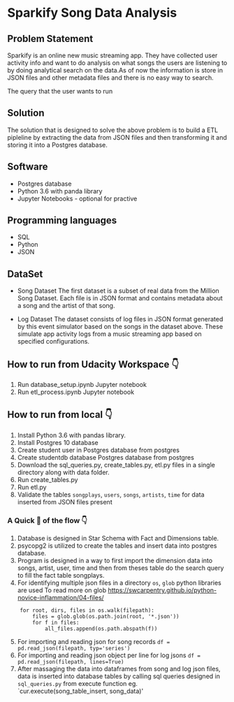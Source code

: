# Sparkify Song Data Analysis

## Problem Statement

Sparkify is an online new music streaming app. They have collected user activity info
and want to do analysis on what songs the users are listening to by doing analytical 
search on the data.As of now the information is store in JSON files and other metadata 
files and there is no easy way to search.

The query that the user wants to run 

## Solution

The solution that is designed to solve the above problem is to build a ETL pipleline by 
extracting the data from JSON files and then transforming it and storing it into a Postgres 
database.

## Software 

*  Postgres database
*  Python 3.6 with panda library
*  Jupyter Notebooks - optional for practive

## Programming languages

*  SQL
*  Python
*  JSON

## DataSet

*  Song Dataset
    The first dataset is a subset of real data from the Million Song Dataset. Each file is in 
    JSON format and contains metadata about a song and the artist of that song.
    
*  Log Dataset
    The  dataset consists of log files in JSON format generated by this event simulator based on
    the songs in the dataset above. These simulate app activity logs from a music streaming app 
    based on specified  configurations.

## How to run from Udacity Workspace  :point_down:

1. Run database_setup.ipynb Jupyter notebook
2. Run etl_process.ipynb Jupyter notebook


## How to run from local  :point_down:

1. Install Python 3.6 with pandas library.  
2. Install Postgres 10 database
3. Create student user in Postgres database from postgres
4. Create studentdb database Postgres database from postgres
5. Download the sql_queries.py, create_tables.py, etl.py files in a single directory along with data
    folder.
6. Run create_tables.py
7. Run etl.py
8. Validate the tables `songplays`, `users`, `songs`, `artists`, `time` for data inserted from
    JSON files present

### A Quick :runner: of the flow  :point_down:

1. Database is designed in Star Schema with Fact and Dimensions table.
2. psycopg2 is utilized to create the tables and insert data into postgres database.
3. Program is designed in a way to first import the dimension data into songs, artist, user, time and then
    from theses table do the search query to fill the fact table songplays.
4. For identifying multiple json files in a directory `os`, `glob` python libraries are used
  To read more on glob https://swcarpentry.github.io/python-novice-inflammation/04-files/


```
    for root, dirs, files in os.walk(filepath):
        files = glob.glob(os.path.join(root, '*.json'))
        for f in files:
            all_files.append(os.path.abspath(f))
 ```
  
 5. For importing and reading json for song records `df = pd.read_json(filepath, typ='series') `
 6. For importing and reading json object per line for log jsons `df = pd.read_json(filepath, lines=True) `
 7. After massaging the data into dataframes from song and log json files, data is inserted into
    database tables by calling sql queries designed in `sql_queries.py` from execute function
    eg. `cur.execute(song_table_insert, song_data)'


